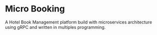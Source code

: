 # Micro Booking

A Hotel Book Management platform build with microservices architecture
using gRPC and written in multiples programming.
